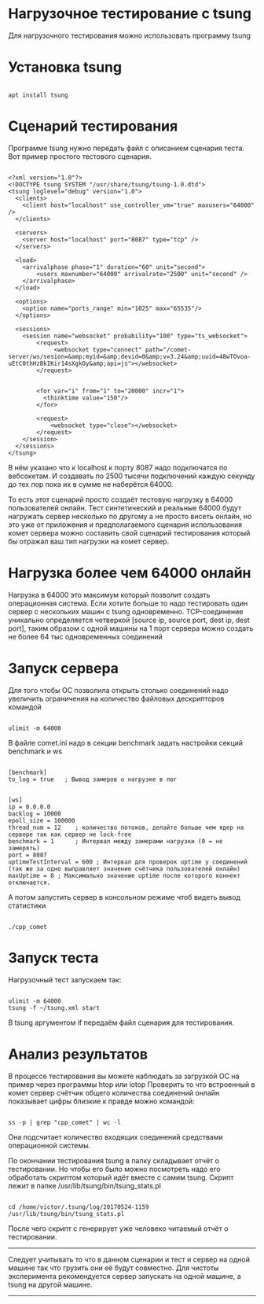 
# Нагрузочное тестирование с tsung

Для нагрузочного тестирования можно использовать программу tsung

# Установка tsung # 

```

apt install tsung

```


# Сценарий тестирования # 

Программе tsung нужно передать файл с описанием сценария теста. Вот пример простого тестового сценария.

```

<?xml version="1.0"?>
<!DOCTYPE tsung SYSTEM "/usr/share/tsung/tsung-1.0.dtd">
<tsung loglevel="debug" version="1.0">
  <clients>
    <client host="localhost" use_controller_vm="true" maxusers="64000" />
  </clients>

  <servers>
    <server host="localhost" port="8087" type="tcp" /> 
  </servers>

  <load>
    <arrivalphase phase="1" duration="60" unit="second">
        <users maxnumber="64000" arrivalrate="2500" unit="second" />
    </arrivalphase>
  </load>

  <options>
    <option name="ports_range" min="1025" max="65535"/>
  </options>
  
  <sessions>
    <session name="websocket" probability="100" type="ts_websocket">
        <request>
             <websocket type="connect" path="/comet-server/ws/sesion=&amp;myid=&amp;devid=0&amp;v=3.24&amp;uuid=48wTOvoa-uEtC0thHzBkIKir14sXgkOy&amp;api=js"></websocket>
        </request>

       
        <for var="i" from="1" to="20000" incr="1">
          <thinktime value="150"/>
        </for>
        
        <request>
            <websocket type="close"></websocket>
        </request>
    </session>
  </sessions>
</tsung>

```

В нём указано что к localhost к порту 8087 надо подключатся по вебсокетам. И создавать по 2500 тысячи подключений каждую секунду до тех пор пока их в сумме не наберётся 64000.

То есть этот сценарий просто создаёт тестовую нагрузку в 64000 пользователей онлайн. Тест синтетический и реальные 64000 будут нагружать сервер несколько по другому а не просто висеть онлайн, но это уже от приложения и предполагаемого сценария использования комет сервера можно составить свой сценарий тестирования который бы отражал ваш тип нагрузки на комет сервер.

# Нагрузка более чем 64000 онлайн # 

Нагрузка в 64000 это максимум который позволит создать операционная система. Если хотите больше то надо тестировать один сервер с нескольких машин с tsung одновременно. TCP-соединение уникально определяется четверкой [source ip, source port, dest ip, dest port], таким образом с одной машины на 1 порт сервера можно создать не более 64 тыс одновременных соединений

# Запуск сервера

Для того чтобы ОС позволила открыть столько соединений надо увеличить ограничения на количество файловых дескрипторов командой 

```

ulimit -m 64000 

```


В файле comet.ini надо в секции benchmark задать настройки секций benchmark и ws


```

[benchmark]
to_log = true   ; Вывод замеров о нагрузке в лог  


[ws]
ip = 0.0.0.0
backlog = 10000
epoll_size = 100000
thread_num = 12    ; количество потоков, делайте больше чем ядер на сервере так как сервер не lock-free
benchmark = 1      ; Интервал между замерами нагрузки (0 = не замерять)
port = 8087
uptimeTestInterval = 600 ; Интервал для проверок uptime у соединений (так же за одно выправляет значение счётчика пользователей онлайн)
maxUptime = 0 ; Максимально значение uptime после которого коннект отключается.

```


А потом запустить сервер в консольном режиме чтоб видеть вывод статистики

```

./cpp_comet

```


# Запуск теста

Нагрузочный тест запускаем так:

```

ulimit -m 64000
tsung -f ~/tsung.xml start

```

В tsung аргументом if передаём файл сценария для тестирования.

# Анализ результатов

В процессе тестирования вы можете наблюдать за загрузкой ОС на пример через программы htop или iotop
Проверить то что встроенный в комет сервер счётчик общего количества соединений онлайн показывает цифры близкие к правде можно командой:

```

ss -p | grep "cpp_comet" | wc -l

```

Она подсчитает количество входящих соединений средствами операционной системы.

По окончании тестирования tsung в папку складывает отчёт о тестировании. Но чтобы его было можно посмотреть надо его обработать скриптом который идёт вместе с самим tsung. Скрипт лежит в папке /usr/lib/tsung/bin/tsung_stats.pl


```

cd /home/victor/.tsung/log/20170524-1159
/usr/lib/tsung/bin/tsung_stats.pl

```


После чего скрипт с генерирует уже человеко читаемый отчёт о тестировании.


___
Следует учитывать то что в данном сценарии и тест и сервер на одной машине так что грузить они её будут совместно. Для чистоты эксперимента рекомендуется сервер запускать на одной машине, а tsung на другой машине.
___

